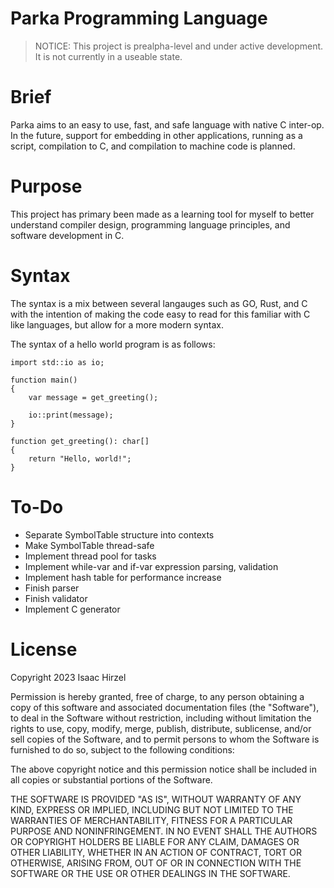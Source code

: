 # Parka Programming Language
> NOTICE: This project is prealpha-level and under active development. It is not currently in a
useable state.

# Brief

Parka aims to an easy to use, fast, and safe language with native C inter-op. In the future,
support for embedding in other applications, running as a script, compilation to C, and compilation
to machine code is planned.

# Purpose

This project has primary been made as a learning tool for myself to better understand
compiler design, programming language principles, and software development in C.

# Syntax

The syntax is a mix between several langauges such as GO, Rust, and C with the intention of making
the code easy to read for this familiar with C like languages, but allow for a more modern syntax.

The syntax of a hello world program is as follows:

```
import std::io as io;

function main()
{
	var message = get_greeting();

	io::print(message);
}

function get_greeting(): char[]
{
	return "Hello, world!";
}
```

# To-Do

- Separate SymbolTable structure into contexts
- Make SymbolTable thread-safe
- Implement thread pool for tasks
- Implement while-var and if-var expression parsing, validation
- Implement hash table for performance increase
- Finish parser
- Finish validator
- Implement C generator

# License

Copyright 2023 Isaac Hirzel

Permission is hereby granted, free of charge, to any person obtaining a copy of
this software and associated documentation files (the "Software"), to deal in
the Software without restriction, including without limitation the rights to
use, copy, modify, merge, publish, distribute, sublicense, and/or sell copies of
the Software, and to permit persons to whom the Software is furnished to do so,
subject to the following conditions:

The above copyright notice and this permission notice shall be included in all
copies or substantial portions of the Software.

THE SOFTWARE IS PROVIDED "AS IS", WITHOUT WARRANTY OF ANY KIND, EXPRESS OR
IMPLIED, INCLUDING BUT NOT LIMITED TO THE WARRANTIES OF MERCHANTABILITY, FITNESS
FOR A PARTICULAR PURPOSE AND NONINFRINGEMENT. IN NO EVENT SHALL THE AUTHORS OR
COPYRIGHT HOLDERS BE LIABLE FOR ANY CLAIM, DAMAGES OR OTHER LIABILITY, WHETHER
IN AN ACTION OF CONTRACT, TORT OR OTHERWISE, ARISING FROM, OUT OF OR IN
CONNECTION WITH THE SOFTWARE OR THE USE OR OTHER DEALINGS IN THE SOFTWARE.
